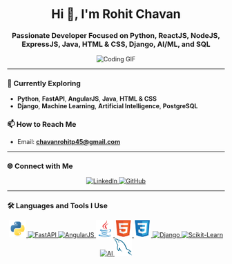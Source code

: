 <h1 align="center">Hi 👋, I'm Rohit Chavan</h1>
<h3 align="center">
  Passionate Developer Focused on Python, ReactJS, NodeJS, ExpressJS, Java, HTML & CSS, Django, AI/ML, and SQL
</h3>

<!-- Coding GIF Image -->
<p align="center">
  <img src="https://user-images.githubusercontent.com/55389276/140866485-8fb1c876-9a8f-4d6a-98dc-08c4981eaf70.gif" alt="Coding GIF" width="400"/>
</p>

---

### 🌱 Currently Exploring
- **Python**, **FastAPI**, **AngularJS**, **Java**, **HTML & CSS**  
- **Django**, **Machine Learning**, **Artificial Intelligence**, **PostgreSQL**

### 📫 How to Reach Me
- Email: **chavanrohitp45@gmail.com**

---

### 🌐 Connect with Me
<p align="center">
  <a href="https://www.linkedin.com/in/rohit-chavan-0b2b06249/" target="_blank">
    <img src="https://raw.githubusercontent.com/rahuldkjain/github-profile-readme-generator/master/src/images/icons/Social/linked-in-alt.svg" alt="LinkedIn" height="30" width="40"/>
  </a>
  <a href="https://github.com/chavanrohitp45" target="_blank">
    <img src="https://raw.githubusercontent.com/rahuldkjain/github-profile-readme-generator/master/src/images/icons/Social/github.svg" alt="GitHub" height="30" width="40"/>
  </a>
</p>

---

### 🛠️ Languages and Tools I Use
<p align="center">
  <a href="https://www.python.org" target="_blank">
    <img src="https://raw.githubusercontent.com/devicons/devicon/master/icons/python/python-original.svg" alt="Python" width="40" height="40"/>
  </a>
  <a href="https://fastapi.tiangolo.com/" target="_blank">
  <img src="https://fastapi.tiangolo.com/img/logo-margin/logo-teal.png" alt="FastAPI" width="40" height="40"/>
</a>
  <a href="https://angularjs.org/" target="_blank">
  <img src="https://upload.wikimedia.org/wikipedia/commons/c/cf/Angular_full_color_logo.svg" alt="AngularJS" width="40" height="40"/>
</a>
  <a href="https://www.java.com" target="_blank">
    <img src="https://raw.githubusercontent.com/devicons/devicon/master/icons/java/java-original.svg" alt="Java" width="40" height="40"/>
  </a>
  <a href="https://developer.mozilla.org/en-US/docs/Web/HTML" target="_blank">
    <img src="https://raw.githubusercontent.com/devicons/devicon/master/icons/html5/html5-original.svg" alt="HTML" width="40" height="40"/>
  </a>
  <a href="https://developer.mozilla.org/en-US/docs/Web/CSS" target="_blank">
    <img src="https://raw.githubusercontent.com/devicons/devicon/master/icons/css3/css3-original.svg" alt="CSS" width="40" height="40"/>
  </a>
  <a href="https://www.djangoproject.com/" target="_blank">
    <img src="https://img.icons8.com/ios-filled/50/092E20/django.png" alt="Django" width="40" height="40"/>
  </a>
  <a href="https://scikit-learn.org/stable/" target="_blank">
    <img src="https://raw.githubusercontent.com/scikit-learn/scikit-learn/main/doc/logos/scikit-learn-logo.png" alt="Scikit-Learn" width="40" height="40"/>
  </a>
  <a href="https://en.wikipedia.org/wiki/Artificial_intelligence" target="_blank">
    <img src="https://img.icons8.com/ios/50/000000/artificial-intelligence.png" alt="AI" width="40" height="40"/>
  </a>
  <a href="https://www.mysql.com/" target="_blank">
    <img src="https://raw.githubusercontent.com/devicons/devicon/master/icons/mysql/mysql-original.svg" alt="SQL" width="40" height="40"/>
  </a>
</p>
